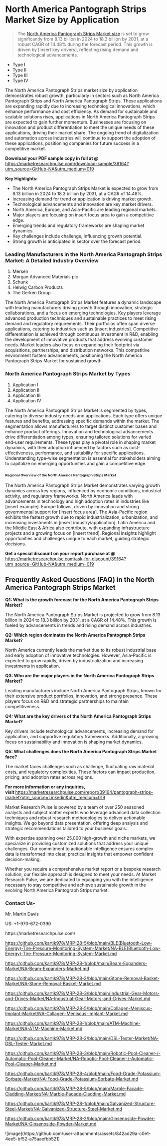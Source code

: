 <h1>North America Pantograph Strips Market&nbsp;Size by Application</h1><blockquote><p>The <a href="https://marketresearchpulse.com/download-sample/39164?utm_source=GitHub-NA&amp;utm_medium=019">North America Pantograph Strips Market size</a> is set to grow significantly from 8.13 billion in 2024 to 18.3 billion by 2031, at a robust CAGR of 14.48% during the forecast period. This growth is driven by [insert key drivers], reflecting rising demand and technological advancements.</p></blockquote><ul><li>Type I <li> Type II <li> Type III <li> Type IV</li></ul><p>The North America Pantograph Strips market size by application demonstrates robust growth, particularly in sectors such as North America Pantograph Strips and North America Pantograph Strips. These applications are expanding rapidly due to increasing technological innovations, which enhance performance and cost efficiency. As demand for sustainable and scalable solutions rises, applications in North America Pantograph Strips are expected to gain further momentum. Businesses are focusing on innovation and product differentiation to meet the unique needs of these applications, driving their market share. The ongoing trend of digitalization and automation across industries will continue to support the adoption of these applications, positioning companies for future success in a competitive market.</p><p><strong>Download your PDF sample copy in full at @ </strong><a href="https://marketresearchpulse.com/download-sample/39164?utm_source=GitHub-NA&amp;utm_medium=019">https://marketresearchpulse.com/download-sample/39164?utm_source=GitHub-NA&amp;utm_medium=019</a></p><p><strong>Key Highlights: </strong></p><ul><li>The North America Pantograph Strips Market is expected to grow from 8.13 billion in 2024 to 18.3 billion by 2031, at a CAGR of 14.48%.</li><li>Increasing demand for trend or application is driving market growth.</li><li>Technological advancements and innovation are key market drivers.</li><li>North America, Europe, and Asia-Pacific are leading regional markets.</li><li>Major players are focusing on insert focus area to gain a competitive edge.</li><li>Emerging trends and regulatory frameworks are shaping market dynamics.</li><li>Key challenges include challenge, influencing growth potential.</li><li>Strong growth is anticipated in sector over the forecast period.</li></ul><h3>Leading Manufacturers in the North America Pantograph Strips Market: A Detailed Industry Overview</h3><ol><li>Mersen</li><li>Morgan Advanced Materials plc</li><li>Schunk</li><li>Helwig Carbon Products</li><li>The Gerken Group</li></ol><div class="flex max-w-full flex-col flex-grow"><div class="min-h-8 text-message flex w-full flex-col items-end gap-2 whitespace-normal break-words [.text-message+&amp;]:mt-5" dir="auto" data-message-author-role="assistant" data-message-id="fd8432e4-4910-450d-b182-61b7bfb0a01f" data-message-model-slug="gpt-4o"><div class="flex w-full flex-col gap-1 empty:hidden first:pt-[3px]"><div class="markdown prose w-full break-words dark:prose-invert light"><p>The North America Pantograph Strips Market features a dynamic landscape with leading manufacturers driving growth through innovation, strategic collaborations, and a focus on emerging technologies. Key players leverage advanced production techniques and sustainable practices to meet rising demand and regulatory requirements. Their portfolios often span diverse applications, catering to industries such as [insert industries]. Competitive differentiation is achieved through continuous investment in R&amp;D, enabling the development of innovative products that address evolving customer needs. Market leaders also focus on expanding their footprint via acquisitions, partnerships, and distribution networks. This competitive environment fosters advancements, positioning the North America Pantograph Strips Market for sustained growth.</p></div></div></div></div><h3>North America Pantograph Strips Market by Types</h3><ol><li>Application I <li> Application II <li> Application III <li> Application IV</li></ol><div class="flex max-w-full flex-col flex-grow"><div class="min-h-8 text-message flex w-full flex-col items-end gap-2 whitespace-normal break-words [.text-message+&amp;]:mt-5" dir="auto" data-message-author-role="assistant" data-message-id="084470be-0bb7-4664-bddf-5156b4f41249" data-message-model-slug="gpt-4o-mini"><div class="flex w-full flex-col gap-1 empty:hidden first:pt-[3px]"><div class="markdown prose w-full break-words dark:prose-invert light"><p>The North America Pantograph Strips Market is segmented by types, catering to diverse industry needs and applications. Each type offers unique features and benefits, addressing specific demands within the market. The segmentation allows manufacturers to target distinct customer bases and enhance product offerings. Innovation and technological advancements drive differentiation among types, ensuring tailored solutions for varied end-user requirements. These types play a pivotal role in shaping market dynamics, with their adoption influenced by factors such as cost-effectiveness, performance, and suitability for specific applications. Understanding type-wise segmentation is essential for stakeholders aiming to capitalize on emerging opportunities and gain a competitive edge.</p></div></div></div></div><h3><span style="font-size: 11px;">Regional Overview of the North America Pantograph Strips Market</span></h3><div class="flex max-w-full flex-col flex-grow"><div class="min-h-8 text-message flex w-full flex-col items-end gap-2 whitespace-normal break-words [.text-message+&amp;]:mt-5" dir="auto" data-message-author-role="assistant" data-message-id="e9038762-ce64-4e30-91c9-9bd413514231" data-message-model-slug="gpt-4o-mini"><div class="flex w-full flex-col gap-1 empty:hidden first:pt-[3px]"><div class="markdown prose w-full break-words dark:prose-invert light"><p>The North America Pantograph Strips Market demonstrates varying growth dynamics across key regions, influenced by economic conditions, industrial activity, and regulatory frameworks. North America leads with advancements in technology and high adoption rates in industries like [insert example]. Europe follows, driven by innovation and strong governmental support for [insert focus area]. The Asia-Pacific region exhibits the fastest growth due to rapid industrialization, urbanization, and increasing investments in [insert industry/application]. Latin America and the Middle East &amp; Africa also contribute, with expanding infrastructure projects and a growing focus on [insert trend]. Regional insights highlight opportunities and challenges unique to each market, guiding strategic decisions.</p></div></div></div></div><p><strong>Get a special discount on your report purchase at @ </strong><a href="https://marketresearchpulse.com/ask-for-discount/39164?utm_source=GitHub-NA&amp;utm_medium=019">https://marketresearchpulse.com/ask-for-discount/39164?utm_source=GitHub-NA&amp;utm_medium=019</a></p><h2>Frequently Asked Questions (FAQ) in the North America Pantograph Strips Market</h2><p><strong>Q1: What is the growth forecast for the North America Pantograph Strips Market?</strong></p><p>The North America Pantograph Strips Market is projected to grow from 8.13 billion in 2024 to 18.3 billion by 2031, at a CAGR of 14.48%. This growth is fueled by advancements in trends and rising demand across industries.</p><p><strong>Q2: Which region dominates the North America Pantograph Strips Market?</strong></p><p>North America currently leads the market due to its robust industrial base and early adoption of innovative technologies. However, Asia-Pacific is expected to grow rapidly, driven by industrialization and increasing investments in application.</p><p><strong>Q3: Who are the major players in the North America Pantograph Strips Market?</strong></p><p>Leading manufacturers include North America Pantograph Strips, known for their extensive product portfolios, innovation, and strong presence. These players focus on R&amp;D and strategic partnerships to maintain competitiveness.</p><p><strong>Q4: What are the key drivers of the North America Pantograph Strips Market?</strong></p><p>Key drivers include technological advancements, increasing demand for application, and supportive regulatory frameworks. Additionally, a growing focus on sustainability and innovation is shaping market dynamics.</p><p><strong>Q5: What challenges does the North America Pantograph Strips Market face?</strong></p><p>The market faces challenges such as challenge, fluctuating raw material costs, and regulatory complexities. These factors can impact production, pricing, and adoption rates across regions.</p><p><strong>For more information or any inquiries, visit&nbsp;</strong><a href="https://marketresearchpulse.com/report/39164/pantograph-strips-market?utm_source=Linkedin&utm_medium=019">https://marketresearchpulse.com/report/39164/pantograph-strips-market?utm_source=Linkedin&utm_medium=019</a></p><p>Market Research Pulse is powered by a team of over 250 seasoned analysts and subject matter experts who leverage advanced data collection techniques and robust research methodologies to deliver actionable insights. We go beyond data presentation, offering deep analysis and strategic recommendations tailored to your business goals.</p><p>With expertise spanning over 25,000 high-growth and niche markets, we specialize in providing customized solutions that address your unique challenges. Our commitment to actionable intelligence ensures complex data is transformed into clear, practical insights that empower confident decision-making.</p><p>Whether you require a comprehensive market report or a bespoke research solution, our flexible approach is designed to meet your needs. At Market Research Pulse, we are dedicated to equipping you with the intelligence necessary to stay competitive and achieve sustainable growth in the evolving North America Pantograph Strips market.</p><h3><strong>Contact Us-</strong></h3><p>Mr. Martin Davis</p><p>US: +1-970-672-0390</p><p>https://marketresearchpulse.com/</p><p><a href="https://github.com/kartik978/MRP-28-5/blob/main/BLE(Bluetooth-Low-Energy)-Tire-Pressure-Monitoring-System-Market/NA-BLE(Bluetooth-Low-Energy)-Tire-Pressure-Monitoring-System-Market.md">https://github.com/kartik978/MRP-28-5/blob/main/BLE(Bluetooth-Low-Energy)-Tire-Pressure-Monitoring-System-Market/NA-BLE(Bluetooth-Low-Energy)-Tire-Pressure-Monitoring-System-Market.md</a></p><p><a href="https://github.com/kartik978/MRP-28-1/blob/main/Beam-Expanders-Market/NA-Beam-Expanders-Market.md">https://github.com/kartik978/MRP-28-1/blob/main/Beam-Expanders-Market/NA-Beam-Expanders-Market.md</a></p><p><a href="https://github.com/kartik978/MRP-28-2/blob/main/Stone-Removal-Basket-Market/NA-Stone-Removal-Basket-Market.md">https://github.com/kartik978/MRP-28-2/blob/main/Stone-Removal-Basket-Market/NA-Stone-Removal-Basket-Market.md</a></p><p><a href="https://github.com/kartik978/MRP-28-3/blob/main/Industrial-Gear-Motors-and-Drives-Market/NA-Industrial-Gear-Motors-and-Drives-Market.md">https://github.com/kartik978/MRP-28-3/blob/main/Industrial-Gear-Motors-and-Drives-Market/NA-Industrial-Gear-Motors-and-Drives-Market.md</a></p><p><a href="https://github.com/kartik978/MRP-28-5/blob/main/Collagen-Meniscus-Implant-Market/NA-Collagen-Meniscus-Implant-Market.md">https://github.com/kartik978/MRP-28-5/blob/main/Collagen-Meniscus-Implant-Market/NA-Collagen-Meniscus-Implant-Market.md</a></p><p><a href="https://github.com/kartik978/MRP-28-1/blob/main/ATM-Machine-Market/NA-ATM-Machine-Market.md">https://github.com/kartik978/MRP-28-1/blob/main/ATM-Machine-Market/NA-ATM-Machine-Market.md</a></p><p><a href="https://github.com/kartik978/MRP-28-2/blob/main/DSL-Tester-Market/NA-DSL-Tester-Market.md">https://github.com/kartik978/MRP-28-2/blob/main/DSL-Tester-Market/NA-DSL-Tester-Market.md</a></p><p><a href="https://github.com/kartik978/MRP-28-3/blob/main/Robotic-Pool-Cleaner-/-Automatic-Pool-Cleaner-Market/NA-Robotic-Pool-Cleaner-/-Automatic-Pool-Cleaner-Market.md">https://github.com/kartik978/MRP-28-3/blob/main/Robotic-Pool-Cleaner-/-Automatic-Pool-Cleaner-Market/NA-Robotic-Pool-Cleaner-/-Automatic-Pool-Cleaner-Market.md</a></p><p><a href="https://github.com/kartik978/MRP-28-4/blob/main/Food-Grade-Potassium-Sorbate-Market/NA-Food-Grade-Potassium-Sorbate-Market.md">https://github.com/kartik978/MRP-28-4/blob/main/Food-Grade-Potassium-Sorbate-Market/NA-Food-Grade-Potassium-Sorbate-Market.md</a></p><p><a href="https://github.com/kartik978/MRP-28-5/blob/main/Marble-Facade-Cladding-Market/NA-Marble-Facade-Cladding-Market.md">https://github.com/kartik978/MRP-28-5/blob/main/Marble-Facade-Cladding-Market/NA-Marble-Facade-Cladding-Market.md</a></p><p><a href="https://github.com/kartik978/MRP-28-1/blob/main/Galvanized-Structure-Steel-Market/NA-Galvanized-Structure-Steel-Market.md">https://github.com/kartik978/MRP-28-1/blob/main/Galvanized-Structure-Steel-Market/NA-Galvanized-Structure-Steel-Market.md</a></p><p><a href="https://github.com/kartik978/MRP-28-2/blob/main/Ginsenoside-Powder-Market/NA-Ginsenoside-Powder-Market.md">https://github.com/kartik978/MRP-28-2/blob/main/Ginsenoside-Powder-Market/NA-Ginsenoside-Powder-Market.md</a></p>
![image](https://github.com/user-attachments/assets/842ad29a-c0e1-4ee5-bf52-a75aaefbb521)
